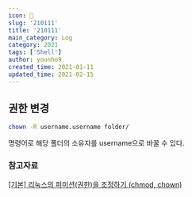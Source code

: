 ```yaml
---
icon: 📆
slug: '210111'
title: '210111'
main_category: Log
category: 2021
tags: ['Shell']
author: younho9
created_time: 2021-01-11
updated_time: 2021-02-15
---
```


## 권한 변경

```bash
chown -R username.username folder/
```

명령어로 해당 폴더의 소유자를 username으로 바꿀 수 있다.

### 참고자료

[[기본] 리눅스의 퍼미션(권한)을 조정하기 (chmod, chown)](https://conory.com/blog/19194)
